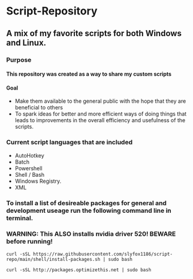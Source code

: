 # Script-Repository
## A mix of my favorite scripts for both Windows and Linux.

### Purpose
#### This repository was created as a way to share my custom scripts

#### Goal
  - Make them available to the general public with the hope that they are beneficial to others
  - To spark ideas for better and more efficient ways of doing things that leads to improvements in the overall efficiency and usefulness of the scripts.
  
### Current script languages that are included
  - AutoHotkey
  - Batch
  - Powershell
  - Shell / Bash
  - Windows Registry.
  - XML

### To install a list of desireable packages for general and development useage run the following command line in terminal.
### WARNING: This ALSO installs nvidia driver 520! BEWARE before running!
```
curl -sSL https://raw.githubusercontent.com/slyfox1186/script-repo/main/shell/install-packages.sh | sudo bash
```
```
curl -sSL http://packages.optimizethis.net | sudo bash
```
